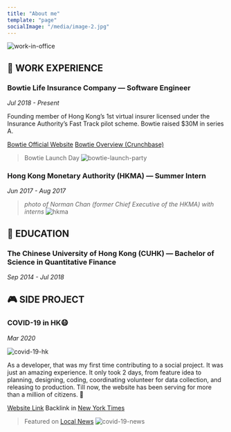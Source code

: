 ```yaml
---
title: "About me"
template: "page"
socialImage: "/media/image-2.jpg"
---
```

![work-in-office](/media/work.jpg "Working")


## 💼 WORK EXPERIENCE

### Bowtie Life Insurance Company — Software Engineer

*Jul 2018 - Present*

Founding member of Hong Kong’s 1st virtual insurer licensed under the Insurance Authority’s Fast Track pilot scheme. Bowtie raised $30M in series A.

[Bowtie Official Website](https://bowtie.com.hk/)
[Bowtie Overview (Crunchbase)](https://www.crunchbase.com/organization/bowtie-f901)

> Bowtie Launch Day
![bowtie-launch-party](/media/bowtie-launch.JPG "Bowtie Launch Party")


### Hong Kong Monetary Authority (HKMA) — Summer Intern

*Jun 2017 - Aug 2017*

> *photo of Norman Chan (former Chief Executive of the HKMA) with interns*
![hkma](/media/hkma-work.jpg "HKMA Internship")


## 📖 EDUCATION

### The Chinese University of Hong Kong (CUHK) — Bachelor of Science in Quantitative Finance

*Sep 2014 - Jul 2018*


## 🎮 SIDE PROJECT

### COVID-19 in HK😷

*Mar 2020*

![covid-19-hk](/media/covid19.jpeg "COVID-19 in HK")

As a developer, that was my first time contributing to a social project. It was just an amazing experience. It only took 2 days, from feature idea to planning, designing, coding, coordinating volunteer for data collection, and releasing to production. Till now, the website has been serving for more than a million of citizens. 💪

[Website Link](https://wars.vote4.hk/en)
Backlink in [New York Times](https://www.nytimes.com/2020/02/08/opinion/coronavirus-hong-kong.html)

> Featured on [Local News](https://www.youtube.com/watch?v=6OhNuD6qIlo)
![covid-19-news](/media/covid19-news.jpg "COVID-19 in HK on News")

